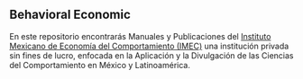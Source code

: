 ## Behavioral Economic

En este repositorio encontrarás Manuales y Publicaciones del [Instituto Mexicano de Economía del Comportamiento (IMEC)](https://www.ecomportamiento.org/) una institución privada sin fines de lucro, enfocada en la Aplicación y la Divulgación de las Ciencias del Comportamiento en México y Latinoamérica.  
